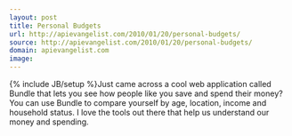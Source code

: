 ```yaml
---
layout: post
title: Personal Budgets
url: http://apievangelist.com/2010/01/20/personal-budgets/
source: http://apievangelist.com/2010/01/20/personal-budgets/
domain: apievangelist.com
image: 
---
```

{% include JB/setup %}Just came across a cool web application called Bundle that lets you see how people like you save and spend their money?
You can use Bundle to compare yourself by age, location, income and household status.
I love the tools out there that help us understand our money and spending.